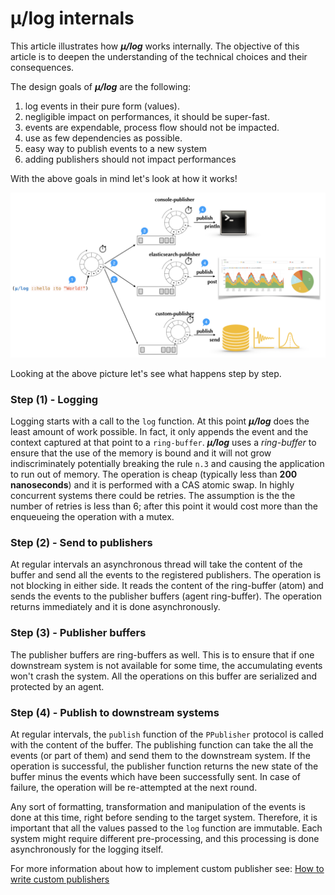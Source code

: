 # μ/log internals

This article illustrates how ***μ/log*** works internally.  The
objective of this article is to deepen the understanding of the
technical choices and their consequences.

The design goals of ***μ/log*** are the following:

  1. log events in their pure form (values).
  2. negligible impact on performances, it should be super-fast.
  3. events are expendable, process flow should not be impacted.
  4. use as few dependencies as possible.
  5. easy way to publish events to a new system
  6. adding publishers should not impact performances


With the above goals in mind let's look at how it works!

![internals](./images/mulog-internals.png)

Looking at the above picture let's see what happens step by step.

### Step (1) - Logging

Logging starts with a call to the `log` function. At this point
***μ/log*** does the least amount of work possible. In fact, it only
appends the event and the context captured at that point to a
`ring-buffer`. ***μ/log*** uses a *ring-buffer* to ensure that the use
of the memory is bound and it will not grow indiscriminately
potentially breaking the rule `n.3` and causing the application to run
out of memory. The operation is cheap (typically less than **200
nanoseconds**) and it is performed with a CAS atomic swap.  In highly
concurrent systems there could be retries. The assumption is the the
number of retries is less than 6; after this point it would cost more
than the enqueueing the operation with a mutex.


### Step (2) - Send to publishers

At regular intervals an asynchronous thread will take the content of
the buffer and send all the events to the registered publishers. The
operation is not blocking in either side. It reads the content of the
ring-buffer (atom) and sends the events to the publisher buffers
(agent ring-buffer).  The operation returns immediately and it is done
asynchronously.

### Step (3) - Publisher buffers

The publisher buffers are ring-buffers as well.  This is to ensure
that if one downstream system is not available for some time, the
accumulating events won't crash the system. All the operations on this
buffer are serialized and protected by an agent.

### Step (4) - Publish to downstream systems

At regular intervals, the `publish` function of the `PPublisher`
protocol is called with the content of the buffer.  The publishing
function can take the all the events (or part of them) and send them
to the downstream system.  If the operation is successful, the
publisher function returns the new state of the buffer minus the events
which have been successfully sent.  In case of failure, the operation
will be re-attempted at the next round.

Any sort of formatting, transformation and manipulation of the events
is done at this time, right before sending to the target system.
Therefore, it is important that all the values passed to the `log` function
are immutable.
Each system might require different pre-processing, and this processing
is done asynchronously for the logging itself.

For more information about how to implement custom publisher see:
[How to write custom publishers](custom-publishers.md)
